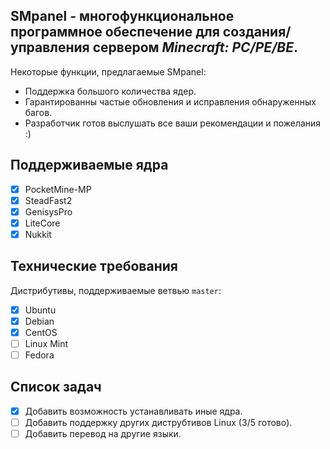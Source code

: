 __SMpanel - многофункциональное программное обеспечение для создания/управления сервером *Minecraft: PC/PE/BE*.__ 
-------------
Некоторые функции, предлагаемые SMpanel:
* Поддержка большого количества ядер.
* Гарантированны частые обновления и исправления обнаруженных багов.
* Разработчик готов выслушать все ваши рекомендации и пожелания :)

Поддерживаемые ядра
-------------
- [x] PocketMine-MP
- [x] SteadFast2
- [x] GenisysPro
- [x] LiteCore
- [x] Nukkit

Технические требования
-------------
Дистрибутивы, поддерживаемые ветвью `master`:
- [x] Ubuntu
- [x] Debian
- [x] CentOS
- [ ] Linux Mint
- [ ] Fedora

Список задач
-------------
- [x] Добавить возможность устанавливать иные ядра.
- [ ] Добавить поддержку других диструбтивов Linux (3/5 готово).
- [ ] Добавить перевод на другие языки.
